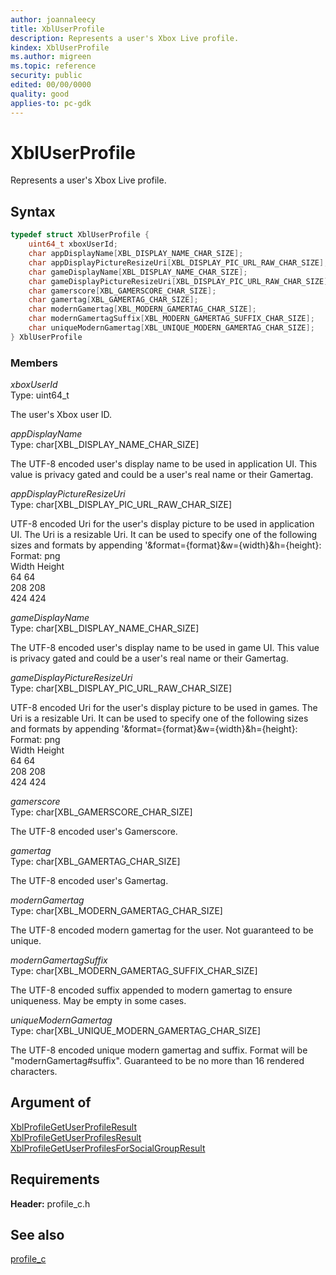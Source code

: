 ```yaml
---
author: joannaleecy
title: XblUserProfile
description: Represents a user's Xbox Live profile.
kindex: XblUserProfile
ms.author: migreen
ms.topic: reference
security: public
edited: 00/00/0000
quality: good
applies-to: pc-gdk
---
```


# XblUserProfile  

Represents a user's Xbox Live profile.  

## Syntax  
  
```cpp
typedef struct XblUserProfile {  
    uint64_t xboxUserId;  
    char appDisplayName[XBL_DISPLAY_NAME_CHAR_SIZE];  
    char appDisplayPictureResizeUri[XBL_DISPLAY_PIC_URL_RAW_CHAR_SIZE];  
    char gameDisplayName[XBL_DISPLAY_NAME_CHAR_SIZE];  
    char gameDisplayPictureResizeUri[XBL_DISPLAY_PIC_URL_RAW_CHAR_SIZE];  
    char gamerscore[XBL_GAMERSCORE_CHAR_SIZE];  
    char gamertag[XBL_GAMERTAG_CHAR_SIZE];  
    char modernGamertag[XBL_MODERN_GAMERTAG_CHAR_SIZE];  
    char modernGamertagSuffix[XBL_MODERN_GAMERTAG_SUFFIX_CHAR_SIZE];  
    char uniqueModernGamertag[XBL_UNIQUE_MODERN_GAMERTAG_CHAR_SIZE];  
} XblUserProfile  
```
  
### Members  
  
*xboxUserId*  
Type: uint64_t  
  
The user's Xbox user ID.
  
*appDisplayName*  
Type: char[XBL_DISPLAY_NAME_CHAR_SIZE]  
  
The UTF-8 encoded user's display name to be used in application UI. This value is privacy gated and could be a user's real name or their Gamertag.
  
*appDisplayPictureResizeUri*  
Type: char[XBL_DISPLAY_PIC_URL_RAW_CHAR_SIZE]  
  
UTF-8 encoded Uri for the user's display picture to be used in application UI. The Uri is a resizable Uri. It can be used to specify one of the following sizes and formats by appending '&amp;format={format}&amp;w={width}&amp;h={height}:<br /> Format: png<br /> Width Height<br /> 64 64<br /> 208 208<br /> 424 424<br />
  
*gameDisplayName*  
Type: char[XBL_DISPLAY_NAME_CHAR_SIZE]  
  
The UTF-8 encoded user's display name to be used in game UI. This value is privacy gated and could be a user's real name or their Gamertag.
  
*gameDisplayPictureResizeUri*  
Type: char[XBL_DISPLAY_PIC_URL_RAW_CHAR_SIZE]  
  
UTF-8 encoded Uri for the user's display picture to be used in games. The Uri is a resizable Uri. It can be used to specify one of the following sizes and formats by appending '&amp;format={format}&amp;w={width}&amp;h={height}:<br /> Format: png<br /> Width Height<br /> 64 64<br /> 208 208<br /> 424 424<br />
  
*gamerscore*  
Type: char[XBL_GAMERSCORE_CHAR_SIZE]  
  
The UTF-8 encoded user's Gamerscore.
  
*gamertag*  
Type: char[XBL_GAMERTAG_CHAR_SIZE]  
  
The UTF-8 encoded user's Gamertag.
  
*modernGamertag*  
Type: char[XBL_MODERN_GAMERTAG_CHAR_SIZE]  
  
The UTF-8 encoded modern gamertag for the user. Not guaranteed to be unique.
  
*modernGamertagSuffix*  
Type: char[XBL_MODERN_GAMERTAG_SUFFIX_CHAR_SIZE]  
  
The UTF-8 encoded suffix appended to modern gamertag to ensure uniqueness. May be empty in some cases.
  
*uniqueModernGamertag*  
Type: char[XBL_UNIQUE_MODERN_GAMERTAG_CHAR_SIZE]  
  
The UTF-8 encoded unique modern gamertag and suffix. Format will be "modernGamertag#suffix". Guaranteed to be no more than 16 rendered characters.
  
## Argument of
  
[XblProfileGetUserProfileResult](../functions/xblprofilegetuserprofileresult.md)  
[XblProfileGetUserProfilesResult](../functions/xblprofilegetuserprofilesresult.md)  
[XblProfileGetUserProfilesForSocialGroupResult](../functions/xblprofilegetuserprofilesforsocialgroupresult.md)
  
## Requirements  
  
**Header:** profile_c.h
  
## See also  
[profile_c](../profile_c_members.md)  
  
  